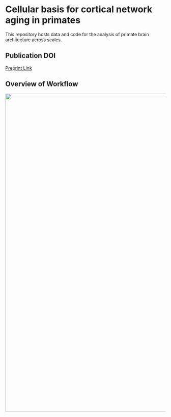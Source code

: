 # Cellular basis for cortical network aging in primates

This repository hosts data and code for the analysis of primate brain architecture across scales. 

## Publication DOI

[Preprint Link](https://)

## Overview of Workflow

<p align="center">
  <img src="figs/overview.png" width="1000">
</p>









